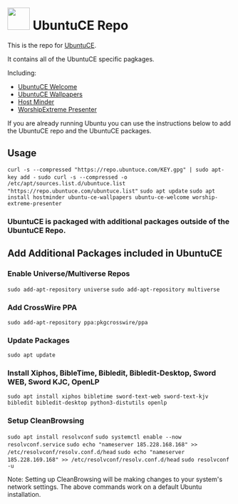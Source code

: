 <h1><img src="https://raw.githubusercontent.com/mhancoc7/repo.ubuntuce.com/main/logo.png" height="50" /> UbuntuCE Repo</h1>

This is the repo for [UbuntuCE](https://ubuntuce.com/).

It contains all of the UbuntuCE specific pagkages.

Including:
- [UbuntuCE Welcome](https://github.com/mhancoc7/ubuntu-ce-welcome#readme)
- [UbuntuCE Wallpapers](https://github.com/mhancoc7/ubuntu-ce-wallpapers#readme)
- [Host Minder](https://github.com/mhancoc7/hostminder#readme)
- [WorshipExtreme Presenter](https://github.com/mhancoc7/worship-extreme-presenter#readme)

If you are already running Ubuntu you can use the instructions below to add the UbuntuCE repo and the UbuntuCE packages.

## Usage

`curl -s --compressed "https://repo.ubuntuce.com/KEY.gpg" | sudo apt-key add -`
`sudo curl -s --compressed -o /etc/apt/sources.list.d/ubuntuce.list "https://repo.ubuntuce.com/ubuntuce.list"`
`sudo apt update`
`sudo apt install hostminder ubuntu-ce-wallpapers ubuntu-ce-welcome worship-extreme-presenter`

### UbuntuCE is packaged with additional packages outside of the UbuntuCE Repo.

## Add Additional Packages included in UbuntuCE

### Enable Universe/Multiverse Repos
`sudo add-apt-repository universe`
`sudo add-apt-repository multiverse`

### Add CrossWire PPA
`sudo add-apt-repository ppa:pkgcrosswire/ppa`

### Update Packages
`sudo apt update`

### Install Xiphos, BibleTime, Bibledit, Bibledit-Desktop, Sword WEB, Sword KJC, OpenLP
`sudo apt install xiphos bibletime sword-text-web sword-text-kjv bibledit bibledit-desktop python3-distutils openlp`

### Setup CleanBrowsing
`sudo apt install resolvconf`
`sudo systemctl enable --now resolvconf.service`
`sudo echo "nameserver 185.228.168.168" >> /etc/resolvconf/resolv.conf.d/head`
`sudo echo "nameserver 185.228.169.168" >> /etc/resolvconf/resolv.conf.d/head`
`sudo resolvconf -u`

Note: Setting up CleanBrowsing will be making changes to your system's network settings. The above commands work on a default Ubuntu installation. 

